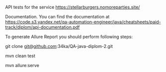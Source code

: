API tests for the service https://stellarburgers.nomoreparties.site/

Documentation. You can find the documentation at https://code.s3.yandex.net/qa-automation-engineer/java/cheatsheets/paid-track/diplom/api-documentation.pdf

To generate Allure Report you should perform following steps:

git clone git@github.com:34ka/QA-java-diplom-2.git

mvn clean test

mvn allure:serve
